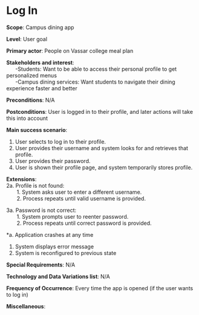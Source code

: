 # Log In


**Scope**: Campus dining app

**Level**: User goal

**Primary actor**: People on Vassar college meal plan

**Stakeholders and interest**:\
&nbsp;&nbsp;&nbsp;&nbsp;&nbsp;&nbsp;-Students: Want to be able to access their personal profile to get personalized menus\
&nbsp;&nbsp;&nbsp;&nbsp;&nbsp;&nbsp;-Campus dining services: Want students to navigate their dining experience faster and better

**Preconditions**: N/A

**Postconditions**: User is logged in to their profile, and later actions will take this into account

**Main success scenario**:
1. User selects to log in to their profile.
2. User provides their username and system looks for and retrieves that profile.
3. User provides their password.
4. User is shown their profile page, and system temporarily stores profile.

**Extensions**: \
2a. Profile is not found:\
&nbsp;&nbsp;&nbsp;&nbsp;&nbsp;&nbsp; 1. System asks user to enter a different username.\
&nbsp;&nbsp;&nbsp;&nbsp;&nbsp;&nbsp;  2. Process repeats until valid username is provided.

3a. Password is not correct:\
&nbsp;&nbsp;&nbsp;&nbsp;&nbsp;&nbsp; 1. System prompts user to reenter password.\
&nbsp;&nbsp;&nbsp;&nbsp;&nbsp;&nbsp; 2. Process repeats until correct password is provided.

*a. Application crashes at any time
1. System displays error message
2. System is reconfigured to previous state

**Special Requirements**: N/A

**Technology and Data Variations list**: N/A

**Frequency of Occurrence**: Every time the app is opened (if the user wants to log in)

**Miscellaneous**: